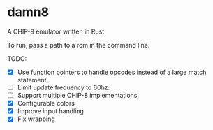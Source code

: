 # damn8
A CHIP-8 emulator written in Rust

To run, pass a path to a rom in the command line.

TODO:
- [x] Use function pointers to handle opcodes instead of a large match statement.
- [ ] Limit update frequency to 60hz.
- [ ] Support multiple CHIP-8 implementations.
- [x] Configurable colors
- [x] Improve input handling
- [x] Fix wrapping